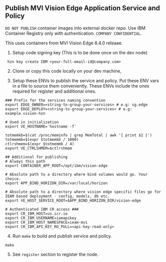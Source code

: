 ## Publish MVI Vision Edge Application Service and Policy 

`DO NOT PUBLISH` container images into external docker repo. Use IBM Container Registry only with authentication. `COMPANY CONFIDENTIAL`.

This uses containers from MVI Vision Edge 8.4.0 releaae. 

1. Setup code signing key (This is to be done once on the dev node)
```
 hzn key create IBM <your-full-email-id@company.com>
```
2. Clone or copy this code locally on your dev machine, 

3. Setup these ENVs to publish the service and policy. Put these ENV vars in a file to source them conveniently. These ENVs include the ones required for register and additional ones.  
```
### Prefix for the services naming convention 
export EDGE_OWNER=<string-to-group-your-services> # e.g: sg.edge
export EDGE_DEPLOY=<string-to-group-your-services> # e.g: example.vision-hzn

# Used in initialization
export VE_HOSTNAME=`hostname -f`

totmemkb=$(cat /proc/meminfo | grep MemTotal | awk '{ print $2 }')
totmemmb=$(expr $totmemkb / 1000)
ctlrshmem=$(expr $totmemmb / 4)
export VE_CTRLSHMEM=$ctlrshmem

## Additional for publishing
# Always this path
export CONTAINER_APP_ROOT=/opt/ibm/vision-edge

# Absolute path to a directory where bind volumes would go. Your choice.
export APP_BIND_HORIZON_DIR=/var/local/horizon

# Absolute path to a directory where vision edge specific files go for IEAM based deployment - config, models, db etc.
export VE_HOST_SERVICE_ROOT=$APP_BIND_HORIZON_DIR/vision-edge

# Authenticated IBM CR access ###
export CR_IBM_HOST=us.icr.io
export CR_IBM_USERNAME=iamapikey
export CR_IBM_HOST_NAMESPACE=ieam-mvi
export CR_IBM_API_KEY_RO_PULL=<api-key-read-only>
```
4. Run `make` to build and publish service and policy.
```
make
```

5. See `register` section to register the node.


